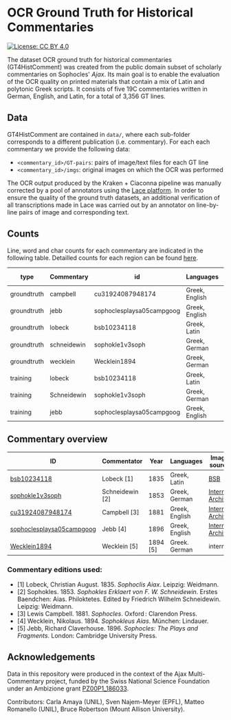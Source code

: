 # OCR Ground Truth for Historical Commentaries

[![License: CC BY 4.0](https://img.shields.io/badge/License-CC%20BY%204.0-lightgrey.svg)](https://creativecommons.org/licenses/by/4.0/)

The dataset OCR ground truth for historical commentaries (GT4HistComment) was created from the public domain subset of scholarly commentaries on Sophocles' *Ajax*. Its main goal is to enable the evaluation of the OCR quality on printed materials that contain a mix of Latin and polytonic Greek scripts. It consists of five 19C commentaries written in German, English, and Latin, for a total of 3,356 GT lines.

## Data

GT4HistComment are contained in `data/`, where each sub-folder corresponds to a different publication (i.e. commentary). For each each commentary we provide the following data:
- `<commentary_id>/GT-pairs`: pairs of image/text files for each GT line
- `<commentary_id>/imgs`: original images on which the OCR was performed

The OCR output produced by the Kraken + Ciaconna pipeline was manually corrected by a pool of annotators using the [Lace platform](https://github.com/brobertson/Lace2/). In order to ensure the quality of the ground truth datasets, an additional verification of all transcriptions made in Lace was carried out by an annotator on line-by-line pairs of image and corresponding text.

## Counts

Line, word and char counts for each commentary are indicated in the following table. Detailled counts for each region can be found [here](https://docs.google.com/spreadsheets/d/1BxtB38WbB1fFplp5mVncfHPH77Z5Z3dZT_0akFTxr0E/edit?usp=sharing).

| type        | Commentary  | id                        | Languages      | year | lines | words | all chars | greek chars|
|-------------|-------------|---------------------------|----------------|------|-------|-------|-------|-------|
| groundtruth | campbell    | cu31924087948174          | Greek, English | 1881 | 464   | 2987  | 14291 | 3566  |
| groundtruth | jebb        | sophoclesplaysa05campgoog | Greek, English | 1896 | 324   | 2418  | 10986 | 2805  |
| groundtruth | lobeck      | bsb10234118               | Greek, Latin   | 1835 | 202   | 1491  | 7917  | 2786  |
| groundtruth | schneidewin | sophokle1v3soph           | Greek, German  | 1853 | 382   | 1599  | 8436  | 2191  |
| groundtruth | wecklein    | Wecklein1894              | Greek, German  | 1894 | 211   | 1912  | 9556  | 3268  |
| training    | lobeck      | bsb10234118               | Greek, Latin   | 1835 | 574   | 2943  | 16081 | 5344  |
| training    | Schneidewin | sophokle1v3soph           | Greek, German  | 1853 | 583   | 2970  | 16112 | 3269  |
| training    | jebb        | sophoclesplaysa05campgoog | Greek, English | 1896 | 561   | 4102  | 19141 | 5314  |



## Commentary overview


|        ID     | Commentator     | Year | Languages | Image source | Line example |
|---------------|-----------------|------|-----------|--------------|--------------|
| [bsb10234118](./data/bsb10234118/)   | Lobeck [1]      | 1835 | Greek, Latin |[BSB](http://mdz-nbn-resolving.de/urn:nbn:de:bvb:12-bsb10234118-7)      | ![](data/bsb10234118/GT-pairs/bsb10234118_0096_28.png)|
|[sophokle1v3soph](data/sophokle1v3soph)| Schneidewin [2] | 1853  | Greek, German | [Internet Archive](https://archive.org/details/sophokle1v3soph/page/n49/mode/2up) | ![](data/sophokle1v3soph/GT-pairs/sophokle1v3soph_0140_30.png)|
| [cu31924087948174](./data/cu31924087948174/) | Campbell [3]    | 1881  | Greek, English | [Internet Archive]( https://archive.org/details/cu31924087948174) | ![](data/cu31924087948174/GT-pairs/cu31924087948174_0063_70.png) |
| [sophoclesplaysa05campgoog](./data/sophoclesplaysa05campgoog/) |Jebb [4] | 1896  | Greek, English | [Internet Archive](https://archive.org/details/sophoclesplaysa05campgoog) | ![](data/sophoclesplaysa05campgoog/GT-pairs/sophoclesplaysa05campgoog_0136_55.png) |
| [Wecklein1894](data/Wecklein1894/)  | Wecklein [5]  | 1894 [5] | Greek. German | internal | ![](data/Wecklein1894/GT-pairs/Wecklein1894_0087_6.png) |  

### Commentary editions used:

- [1] Lobeck, Christian August. 1835. *Sophoclis Aiax*. Leipzig: Weidmann.
- [2] Sophokles. 1853. *Sophokles Erklaert von F. W. Schneidewin*. Erstes Baendchen: Aias. Philoktetes. Edited by Friedrich Wilhelm Schneidewin. Leipzig: Weidmann.
- [3] Lewis Campbell. 1881. *Sophocles*. Oxford : Clarendon Press.
- [4] Wecklein, Nikolaus. 1894. *Sophokleus Aias*. München: Lindauer.
- [5] Jebb, Richard Claverhouse. 1896. *Sophocles: The Plays and Fragments*. London: Cambridge University Press.

## Acknowledgements

Data in this repository were produced in the context of the Ajax Multi-Commentary project, funded by the Swiss National Science Foundation under an Ambizione grant [PZ00P1\_186033](http://p3.snf.ch/project-186033).

Contributors: Carla Amaya (UNIL), Sven Najem-Meyer (EPFL), Matteo Romanello (UNIL), Bruce Robertson (Mount Allison University).
